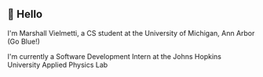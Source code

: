 ## 👋 Hello
I'm Marshall Vielmetti, a CS student at the University of Michigan, Ann Arbor (Go Blue!)

I'm currently a Software Development Intern at the Johns Hopkins University Applied Physics Lab


<!--
**MarshallVielmetti/MarshallVielmetti** is a ✨ _special_ ✨ repository because its `README.md` (this file) appears on your GitHub profile.

Here are some ideas to get you started:

- 🔭 I’m currently working on ...
- 🌱 I’m currently learning ...
- 👯 I’m looking to collaborate on ...
- 🤔 I’m looking for help with ...
- 💬 Ask me about ...
- 📫 How to reach me: ...
- 😄 Pronouns: ...
- ⚡ Fun fact: ...
-->

